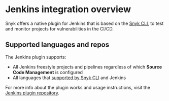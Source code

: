 # Jenkins integration overview

Snyk offers a native plugin for Jenkins that is based on the [Snyk CLI](https://support.snyk.io/hc/en-us/articles/360003812578-CLI-reference), to test and monitor projects for vulnerabilities in the CI/CD.

## Supported languages and repos

The Jenkins plugin supports:

* All Jenkins freestyle projects and pipelines regardless of which **Source Code Management** is configured
* All languages that [supported by Snyk CLI](https://support.snyk.io/hc/en-us/sections/360001087857-Language-package-manager-support) and Jenkins

For more info about the plugin works and usage instructions, visit  the [Jenkins plugin repository](https://github.com/jenkinsci/snyk-security-scanner-plugin).

